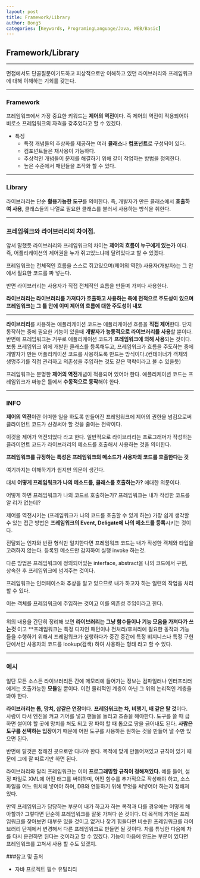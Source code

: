 ```yaml
---
layout: post
title: Framework/Library
author: Bong5
categories: [Keywords, ProgramingLanguage/Java, WEB/Basic]
---
```


## Framework/Library

---

면접에서도 단골질문이기도하고 피상적으로만 이해하고 있던 라이브러리와 프레임워크에 대해 이해하는 기회를 갖는다.

---

### **Framework**
프레임워크에서 가장 중요한 키워드는 **제어의 역전**이다.
즉 제어의 역전이 적용되어야 비로소 프레임워크의 자격을 갖추었다고 할 수 있겠다.

- 특징
  - 특정 개념들의 추상화를 제공하는 여러 **클래스**나 **컴포넌트**로 구성되어 있다.
  - 컴포넌트들은 재사용이 가능하다.
  - 추상적인 개념들이 문제를 해결하기 위해 같이 작업하는 방법을 정의한다.
  - 높은 수준에서 패턴들을 조작화 할 수 있다.

---

### **Library**
라이브러리는 단순 **활용가능한 도구**를 의미한다.
즉, 개발자가 만든 클래스에서 **호출하여 사용**, 클래스들의 나열로 필요한 클래스를 불러서 사용하는 방식을 취한다.

---

### 프레임워크와 라이브러리의 차이점.
앞서 말했듯 라이브러리와 프레임워크의 차이는 **제어의 흐름이 누구에게 있는가** 이다.
즉, 어플리케이션의 제어권을 누가 쥐고있느냐에 달려있다고 할 수 있겠다.

프레임워크는 전체적인 흐름을 스스로 쥐고있으며(제어의 역전) 사용자(개발자)는 그 안에서 필요한 코드를 짜 넣는다.

반면 라이브러리는 사용자가 직접 전체적인 흐름을 만들며 가져다 사용한다.

**라이브러리는 라이브러리를 가져다가 호출하고 사용하는 측에 전적으로 주도성이 있으며 프레임워크는 그 틀 안에 이미 제어의 흐름에 대한 주도성이 내포**


---

**라이브러리**를 사용하는 애플리케이션 코드는 애플리케이션 흐름을 **직접 제어**한다.
단지 동작하는 중에 필요한 기능이 있을때 **개발자가 능동적으로 라이브러리를 사용**할 뿐이다.
반면에 프레임워크는 거꾸로 애플리케이션 코드가 **프레임워크에 의해 사용**되는 것이다.
보통 프레임워크 위에 개발한 클래스를 등록해두고, 프레임워크가 흐름을 주도하는 중에 개발자가 만든 어플리케이션 코드를 사용하도록 만드는 방식이다.(컨테이너가 객체의 생명주기를 직접 관리하고 의존성을 주입하는 것도 같은 맥락이라고 볼 수 있을듯)

프레임워크는 분명한 **제어의 역전**개념이 적용되어 있어야 한다.
애플리케이션 코드는 프레임워크가 짜놓은 틀에서 **수동적으로 동작**해야 한다.

---
### INFO
**제어의 역전**이란 어떠한 일을 하도록 만들어진 프레임워크에 제어의 권한을 넘김으로써 클라이언트 코드가 신경써야 할 것을 줄이는 전략이다.

이것을 제어가 역전되었다 라고 한다. 일반적으로 라이브러리는 프로그래머가 작성하는 클라이언트 코드가 라이브러리의 메소드를 호출해서 사용하는 것을 의미한다.

**프레임워크를 규정하는 특성은 프레임워크의 메소드가 사용자의 코드를 호출한다는 것**

여기까지는 이해하기가 쉽지만 의문이 생긴다.

대체 **어떻게 프레임워크가 나의 메소드를, 클래스를 호출하는가?** 에대한 의문이다.

어떻게 하면 프레임워크가 나의 코드르 호출하는가? 프레임워크는 내가 작성한 코드를 알 리가 없는데?

제어를 역전시키는 (프레임워크가 나의 코드를 호출할 수 있게 하는) 가장 쉽게 생각할 수 있는 접근 방법은 **프레임워크의 Event, Deligate에 나의 메소드를 등록**시키는 것이다.

전달되는 인자와 반환 형식만 일치한다면 프레임워크 코드는 내가 작성한 객체와 타입을 고려하지 않는다. 등록된 메소드만 감지하여 실행 invoke 하는것.

다른 방법은 프레임워크에 정의되어있는 interface, abstract을 나의 코드에서 구현, 상속한 후 프레임워크에 넘겨주는 것이다.

프레임워크는 인터페이스와 추상을 알고 있으므로 내가 하고자 하는 일련의 작업을 처리할 수 있다.

이는 객체를 프레임워크에 주입하는 것이고 이를 의존성 주입이라고 한다.

---

위의 내용을 간단히 정리해 보면 **라이브러리는 그냥 함수들이나 기능 모음을 가져다가 쓰는것** 이고 **프레임워크는 특정 디자인 패턴이나 전처리/후처리에 필요한 동작과 기능들을 수행하기 위해서 프레임워크가 실행하다가 중간 중간에 특정 비지니스나 특정 구현 단에서만 사용자의 코드를 lookup(검색) 하여 사용하는 형태 라고 할 수 있다.

---

### 예시
일단 모든 소스든 라이브러리든 간에 메모리에 들어가는 정보는 컴파일러나 인터프리터에게는 호출가능한 **모듈**일 뿐이다.
이런 물리적인 계층이 아닌 그 위의 논리적인 계층을 봐야 한다.

**라이브러리는 톱, 망치, 삽같은 연장**이다.
**프레임워크는 차, 비행기, 배 같은 탈 것**이다.
사람이 타서 엔진을 켜고 기어를 넣고 핸들을 돌리고 조종을 해야한다.
도구를 쓸 때 급하면 썰어야 할 곳에 망치를 쳐도 되고 땅 파야 할 때 톱으로 땅을 긁어내도 된다. **사람은 도구를 선택하는 입장**이기 때문에 어떤 도구를 사용하든 원하는 것을 만들어 낼 수만 있으면 된다.

반면에 탈것은 정해진 곳으로만 다녀야 한다.
목적에 맞게 만들어져있고 규칙이 있기 때문에 그에 잘 따르기만 하면 된다.

라이브러리와 달리 프레임워크는 이미 **프로그래밍할 규칙이 정해져있다.**
예를 들어, 설정 파일로 XML에 어떤 태그를 써야하며, 어떤 함수를 추가적으로 작성해야 하고, 소스파일을 어느 위치에 넣어야 하며, DB와 연동하기 위해 무엇을 써넣어야 하는지 정해져 있다.

만약 프레임워크가 담당하는 부분이 내가 하고자 하는 목적과 다를 경우에는 어떻게 해아할까?
그렇다면 단순히 프레임워크를 잘못 가져다 쓴 것이다.
더 목적에 가까운 프레임워크를 찾아보면 대부분 있을 것이고 없거나 찾기 힘들다면 비슷한 프레임워크를 라이브러리 단계에서 변경해서 다른 프레임워크로 만들면 될 것이다.
차를 튜닝한 다음에 차를 다시 운전하면 된다는 것이라고 할 수 있겠다.
기능이 마음에 안드는 부분이 있다면 프레임워크를 고쳐서 사용 할 수도 있겠지.

###참고 및 출처
  - 자바 프로젝트 필수 유틸리티
